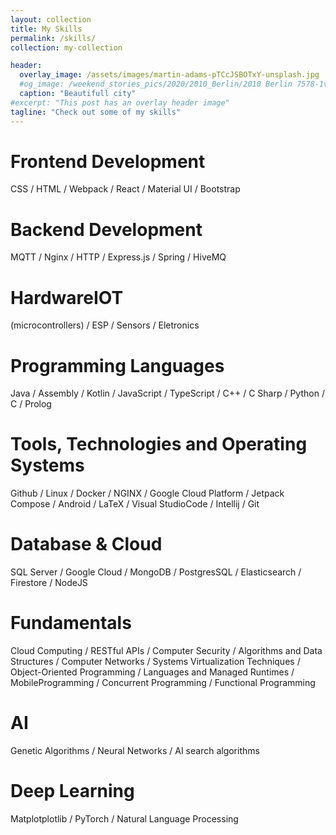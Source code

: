 ```yaml
---
layout: collection
title: My Skills
permalink: /skills/
collection: my-collection

header:
  overlay_image: /assets/images/martin-adams-pTCcJSBOTxY-unsplash.jpg
  #og_image: /weekend_stories_pics/2020/2010_Berlin/2010 Berlin 7578-1v (02. Okt. 2020).jpg
  caption: "Beautifull city"
#excerpt: "This post has an overlay header image"
tagline: "Check out some of my skills"
---
```


# Frontend Development
CSS / HTML / Webpack / React / Material UI / Bootstrap

# Backend Development
MQTT / Nginx / HTTP / Express.js / Spring / HiveMQ 

# HardwareIOT
(microcontrollers) / ESP / Sensors / Eletronics

# Programming Languages
Java / Assembly / Kotlin / JavaScript / TypeScript / C++ / C Sharp / Python / C / Prolog 

# Tools, Technologies and Operating Systems
Github / Linux / Docker / NGINX / Google Cloud Platform / Jetpack Compose / Android / LaTeX / Visual StudioCode / Intellij / Git 

# Database & Cloud
SQL Server / Google Cloud / MongoDB / PostgresSQL / Elasticsearch / Firestore / NodeJS 

# Fundamentals
Cloud Computing / RESTful APIs / Computer Security / Algorithms and Data Structures / Computer Networks / Systems Virtualization Techniques / Object-Oriented Programming / Languages and Managed Runtimes / MobileProgramming / Concurrent Programming / Functional Programming 

# AI
Genetic Algorithms / Neural Networks / AI search algorithms

# Deep Learning
Matplotplotlib / PyTorch / Natural Language Processing